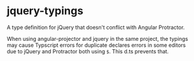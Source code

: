 # jquery-typings
A type definition for jQuery that doesn't conflict with Angular Protractor.

When using angular-projector and jquery in the same project, the typings may cause Typscript errors for duplicate declares errors in some editors due to jQuery and Protractor both using `$`. This d.ts prevents that.
